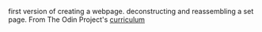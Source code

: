 first version of creating a webpage.
deconstructing and reassembling a set page.
 From The Odin Project's [curriculum](http://www.theodinproject.com/courses/web-development-101/lessons/html-css)
